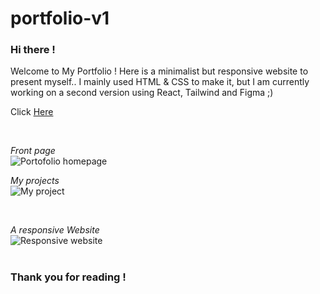 # portfolio-v1

### Hi there ! 
Welcome to My Portfolio ! Here is a minimalist but responsive website to present myself..
I mainly used HTML & CSS to make it, but I am currently working on a second version using React, Tailwind and Figma ;)
<br>

Click <a href='https://zoeleca.github.io/'>Here</a>

<br>

<em>Front page</em><br>
![Portofolio homepage](https://github.com/zoeleca/zoeleca.github.io/assets/146814463/1fc3c815-9a0d-4210-ae58-a86308c8a95b)
<br>

<em>My projects</em><br>
![My project](https://github.com/zoeleca/zoeleca.github.io/assets/146814463/ca52cb20-b12d-4438-ac3b-dadd97dfd1eb)

<br>

<em>A responsive Website</em><br>
![Responsive website](https://github.com/zoeleca/zoeleca.github.io/assets/146814463/3262e012-d516-4759-a655-a0f62f04da11)
<br>
<br>

### Thank you for reading !
